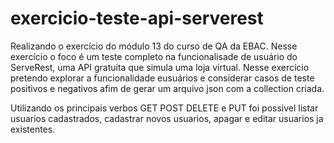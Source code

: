 # exercicio-teste-api-serverest
Realizando o exercício do módulo 13 do curso de QA da EBAC.
Nesse exercício o foco é um teste completo na funcionalisade de usuário do ServeRest, uma API gratuita que simula uma loja virtual.
Nesse exercício pretendo explorar a funcionalidade eusuários e considerar casos de teste positivos e negativos afim de gerar um arquivo json com a collection criada.


Utilizando os principais verbos GET POST DELETE e PUT foi possivel listar usuarios cadastrados, cadastrar novos usuarios, apagar e editar usuarios ja existentes.
